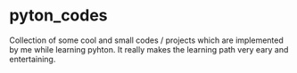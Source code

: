 # pyton_codes

Collection of some cool and small codes / projects which are implemented by me while learning pyhton. It really makes the learning path very eary and entertaining. 
